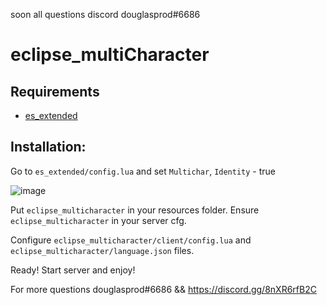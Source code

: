 soon
all questions discord douglasprod#6686

# eclipse_multiCharacter
## Requirements
- [es_extended](https://github.com/zaphosting/esx_12)

## Installation:


Go to `es_extended/config.lua` and set `Multichar`, `Identity` - true 


![image](https://user-images.githubusercontent.com/36680471/172398813-2e0d066c-424e-4399-9aa5-cee8dfa589f2.png)


Put `eclipse_multicharacter` in your resources folder.
Ensure `eclipse_multicharacter` in your server cfg.

Configure `eclipse_multicharacter/client/config.lua` and  `eclipse_multicharacter/language.json` files.

Ready! Start server and enjoy!

For more questions douglasprod#6686 && https://discord.gg/8nXR6rfB2C
